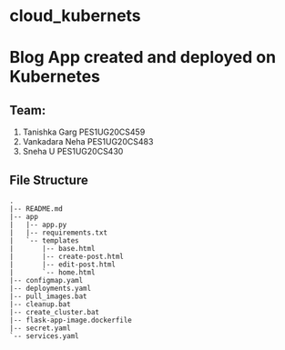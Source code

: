 # cloud_kubernets

# Blog App created and deployed on Kubernetes 

## Team:
1. Tanishka Garg PES1UG20CS459   
2. Vankadara Neha PES1UG20CS483   
3. Sneha U PES1UG20CS430   

## File Structure
```
.
|-- README.md
|-- app
|   |-- app.py
|   |-- requirements.txt
|   `-- templates
|       |-- base.html
|       |-- create-post.html
|       |-- edit-post.html
|       `-- home.html
|-- configmap.yaml
|-- deployments.yaml
|-- pull_images.bat
|-- cleanup.bat
|-- create_cluster.bat
|-- flask-app-image.dockerfile
|-- secret.yaml
`-- services.yaml
```


